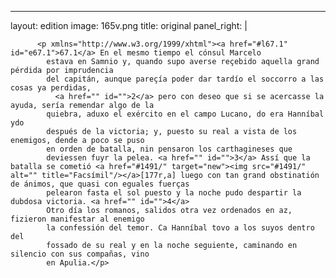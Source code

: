 <?xml version="1.0" encoding="UTF-8"?>
---
layout: edition
image: 165v.png 
title: original 
panel_right: |  
            
          <p xmlns="http://www.w3.org/1999/xhtml"><a href="#l67.1" id="e67.1">67.1</a> En el mesmo tiempo el cónsul Marcelo
            estava en Samnio y, quando supo averse reçebido aquella grand pérdida por imprudencia
            del capitán, aunque pareçía poder dar tardío el soccorro a las cosas ya perdidas,
              <a href="" id="">2</a> pero con deseo que si se acercasse la ayuda, sería remendar algo de la
            quiebra, aduxo el exército en el campo Lucano, do era Hanníbal ydo
            después de la victoria; y, puesto su real a vista de los enemigos, dende a poco se puso
            en orden de batalla, nin pensaron los carthagineses que
            deviessen fuyr la pelea. <a href="" id="">3</a> Assí que la batalla se cometió <a href="#1491/" target="new"><img src="#1491/" alt="" title="Facsímil"/></a>[177r,a] luego con tan grand obstinatión de ánimos, que quasi con eguales fuerças
            pelearon fasta el sol puesto y la noche pudo despartir la dubdosa victoria. <a href="" id="">4</a>
            Otro día los romanos, salidos otra vez ordenados en az, fizieron manifestar al enemigo
            la confessión del temor. Ca Hanníbal tovo a los suyos dentro del
            fossado de su real y en la noche seguiente, caminando en silencio con sus compañas, vino
            en Apulia.</p>
        